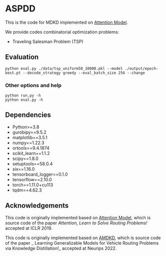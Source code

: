 # ASPDD

This is the code for MDKD implemented on [Attention Model](https://github.com/jieyibi/AMDKD/tree/main/AMDKD-AM).

We provide codes combinatorial optimization problems:

- Traveling Salesman Problem (TSP)

## Evaluation

```
python eval.py ./data/tsp_uniform50_10000.pkl --model ./output/epoch-best.pt --decode_strategy greedy --eval_batch_size 256 --change
```




### Other options and help
```
python run.py -h
python eval.py -h
```
## Dependencies

- Python>=3.8
- gurobipy==9.5.2
- matplotlib==3.5.1
- numpy==1.22.3
- ortools==9.4.1874
- scikit_learn==1.1.2
- scipy==1.8.0
- setuptools==58.0.4
- six==1.16.0
- tensorboard_logger==0.1.0
- tensorflow==2.10.0
- torch==1.11.0+cu113
- tqdm==4.62.3

## Acknowledgements

This code is originally implemented based on [Attention Model](https://github.com/wouterkool/attention-learn-to-route), which is source code of the paper _Attention, Learn to Solve Routing Problems!_ accepted at ICLR 2019.

This code is originally implemented based on [AMDKD](https://github.com/jieyibi/AMDKD/tree/main/AMDKD-AM), which is source code of the paper _ Learning Generalizable Models for Vehicle Routing Problems via Knowledge Distillation!_ accepted at Neurips 2022.
